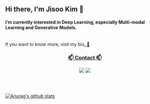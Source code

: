 ## Hi there, I'm Jisoo Kim 👋
#### I’m currently interested in Deep Learning, especially Multi-modal Learning and Generative Models.</h4>
<br>
If you want to know more, visit my bio<a href="https://memesoo99.github.io/">. 🌱

<br>
<h3 align="center">📫 Contact 📫</h3>

<p align="center">
  <a href="https://www.instagram.com/jiiiiissooooo/"><img src="https://img.shields.io/badge/Instagram-E4405F?style=flat-square&logo=Instagram&logoColor=white&link=https://www.instagram.com/woo0_hooo/"/></a>
<a href="mailto:genniferk1234@gmail.com"><img src="https://img.shields.io/badge/Gmail-d14836?style=flat-square&logo=Gmail&logoColor=white&link=viliketh1s98@naver.com"/></a>
</p>


<br><br>


[![Anurag's github stats](https://github-readme-stats.vercel.app/api?username=memesoo99)](https://github.com/anuraghazra/github-readme-stats)
